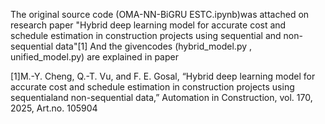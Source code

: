 The original source code (OMA-NN-BiGRU ESTC.ipynb)was attached on research paper "Hybrid deep learning model for accurate cost and schedule estimation in construction projects using sequential and non-sequential data"[1]
And the givencodes (hybrid_model.py , unified_model.py) are explained in paper

[1]M.-Y. Cheng, Q.-T. Vu, and F. E. Gosal, “Hybrid deep learning model for accurate cost and schedule estimation in construction projects using sequentialand non-sequential data,” Automation in Construction, vol. 170, 2025, Art.no. 105904
